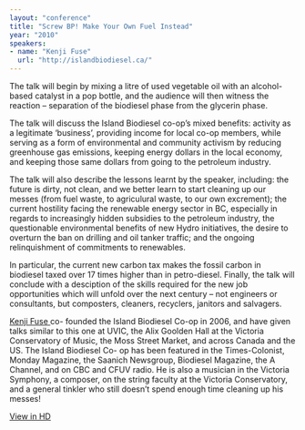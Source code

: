 ```yaml
---
layout: "conference"
title: "Screw BP! Make Your Own Fuel Instead"
year: "2010"
speakers:
- name: "Kenji Fuse"
  url: "http://islandbiodiesel.ca/"
---
```



The talk will begin by mixing a litre of used vegetable oil with an alcohol-
based catalyst in a pop bottle, and the audience will then witness the
reaction – separation of the biodiesel phase from the glycerin phase.

The talk will discuss the Island Biodiesel co-op’s mixed benefits: activity as
a legitimate ‘business’, providing income for local co-op members, while
serving as a form of environmental and community activism by reducing
greenhouse gas emissions, keeping energy dollars in the local economy, and
keeping those same dollars from going to the petroleum industry.

The talk will also describe the lessons learnt by the speaker, including: the
future is dirty, not clean, and we better learn to start cleaning up our
messes (from fuel waste, to agriculural waste, to our own excrement); the
current hostility facing the renewable energy sector in BC, especially in
regards to increasingly hidden subsidies to the petroleum industry, the
questionable environmental benefits of new Hydro initiatives, the desire to
overturn the ban on drilling and oil tanker traffic; and the ongoing
relinquishment of commitments to renewables.

In particular, the current new carbon tax makes the fossil carbon in biodiesel
taxed over 17 times higher than in petro-diesel. Finally, the talk will
conclude with a desciption of the skills required for the new job
opportunities which will unfold over the next century – not engineers or
consultants, but composters, cleaners, recyclers, janitors and salvagers.

[ Kenji Fuse
](https://web.archive.org/web/20210413201952/http://islandbiodiesel.ca/) co-
founded the Island Biodiesel Co-op in 2006, and have given talks similar to
this one at UVIC, the Alix Goolden Hall at the Victoria Conservatory of Music,
the Moss Street Market, and across Canada and the US. The Island Biodiesel Co-
op has been featured in the Times-Colonist, Monday Magazine, the Saanich
Newsgroup, Biodiesel Magazine, the A Channel, and on CBC and CFUV radio. He is
also a musician in the Victoria Symphony, a composer, on the string faculty at
the Victoria Conservatory, and a general tinkler who still doesn’t spend
enough time cleaning up his messes!


[ View in HD
](https://web.archive.org/web/20210413201952/https://www.youtube.com/v/L_9r6Cjwimc?fs=1&hl=en_US&rel=0&hd=1)


[//]: # (Retrieved from https://web.archive.org/web/20210416135337/https://www.ideawave.ca/the-conference/screw-bp-make-your-own-fuel-instead)